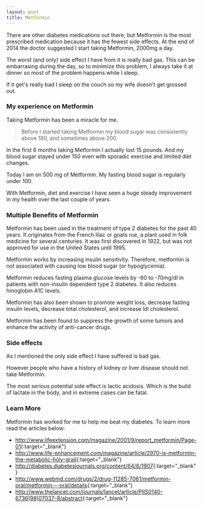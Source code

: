 ```yaml
---
layout: post
title: Metformin
---
```


There are other diabetes medications out there, but Metformin is the most prescribed medication because it has the fewest 
side effects. At the end of 2014 the doctor suggested I start taking Metformin, 2000mg a day.  

The worst (and only) side effect I have from it is really bad gas.  This can be embarrasing during the day, so to minimize this 
problem, I always take it at dinner so most of the problem happens while I sleep.  

If it get's really bad I sleep on the couch so my wife doesn't get grossed out.  

### My experience on Metformin

Taking Metformin has been a miracle for me.  

>Before I started taking Metformin my blood sugar was consistently above 180, and sometimes above 200.
  
In the first 6 months taking Metformin I actually lost 15 pounds.  And my blood sugar stayed under 150
even with sporadic exercise and limited diet changes.

Today I am on 500 mg of Metformin.  My fasting blood sugar is regularly under 100.  

With Metformin, diet and exercise I have seen a huge steady improvement in my health over the last couple of years.

### Multiple Benefits of Metformin

Metformin has been used in the treatment of type 2 diabetes for the past 40 years.  It originates from the French lilac or goats rue, 
a plant used in folk medicine for several centuries.  It was first discovered in 1922, but was not approved for use in the United States until 1995.

Metformin works by increasing insulin sensitivity.  Therefore, metformin is not associated with causing low blood 
sugar (or hypoglycemia).  

Metformin reduces fasting plasma glucose levels by -60 to -70mg/dl in patients with non-insulin dependent type 2 
diabetes.  It also reduces hmoglobin A1C levels.

Metformin has also been shown to promote weight loss, decrease fasting insulin levels, decrease total cholesterol,
and increase ldl cholesterol.

Metformin has been found to suppress the growth of some tumors and enhance the activity of anti-cancer drugs.

### Side effects

As I mentioned the only side effect I have suffered is bad gas.  

However people who have a history of kidney or liver disease should not take Metformin.

The most serious potential side effect is lactic acidosis.  Which is the build of lactate in the body, and 
in extreme cases can be fatal.

### Learn More

Metformin has worked for me to help me beat my diabetes.  To learn more read the articles below:

- <http://www.lifeextension.com/magazine/2001/9/report_metformin/Page-01>{:target="_blank"}
- <http://www.life-enhancement.com/magazine/article/2970-is-metformin-the-metabolic-holy-grail>{:target="_blank"}
- <http://diabetes.diabetesjournals.org/content/64/6/1907>{:target="_blank"}
- <http://www.webmd.com/drugs/2/drug-11285-7061/metformin-oral/metformin---oral/details>{:target="_blank"}
- <http://www.thelancet.com/journals/lancet/article/PIIS0140-6736(98)07037-8/abstract>{:target="_blank"}